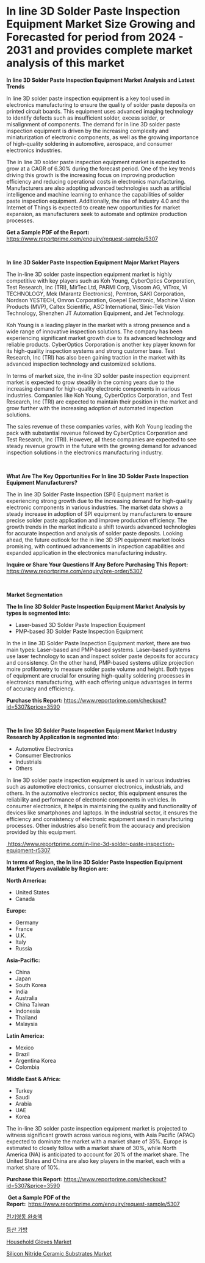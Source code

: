 <p><h1>In line 3D Solder Paste Inspection Equipment Market Size Growing and Forecasted for period from 2024 - 2031 and provides complete market analysis of this market</h1></p><p><strong>In line 3D Solder Paste Inspection Equipment Market Analysis and Latest Trends</strong></p>
<p><p>In line 3D solder paste inspection equipment is a key tool used in electronics manufacturing to ensure the quality of solder paste deposits on printed circuit boards. This equipment uses advanced imaging technology to identify defects such as insufficient solder, excess solder, or misalignment of components. The demand for in line 3D solder paste inspection equipment is driven by the increasing complexity and miniaturization of electronic components, as well as the growing importance of high-quality soldering in automotive, aerospace, and consumer electronics industries.</p><p>The in line 3D solder paste inspection equipment market is expected to grow at a CAGR of 6.30% during the forecast period. One of the key trends driving this growth is the increasing focus on improving production efficiency and reducing operational costs in electronics manufacturing. Manufacturers are also adopting advanced technologies such as artificial intelligence and machine learning to enhance the capabilities of solder paste inspection equipment. Additionally, the rise of Industry 4.0 and the Internet of Things is expected to create new opportunities for market expansion, as manufacturers seek to automate and optimize production processes.</p></p>
<p><strong>Get a Sample PDF of the Report:&nbsp;</strong> <a href="https://www.reportprime.com/enquiry/request-sample/5307">https://www.reportprime.com/enquiry/request-sample/5307</a></p>
<p>&nbsp;</p>
<p><strong>In line 3D Solder Paste Inspection Equipment Major Market Players</strong></p>
<p><p>The in-line 3D solder paste inspection equipment market is highly competitive with key players such as Koh Young, CyberOptics Corporation, Test Research, Inc (TRI), MirTec Ltd, PARMI Corp, Viscom AG, ViTrox, Vi TECHNOLOGY, Mek (Marantz Electronics), Pemtron, SAKI Corporation, Nordson YESTECH, Omron Corporation, Goepel Electronic, Machine Vision Products (MVP), Caltex Scientific, ASC International, Sinic-Tek Vision Technology, Shenzhen JT Automation Equipment, and Jet Technology. </p><p>Koh Young is a leading player in the market with a strong presence and a wide range of innovative inspection solutions. The company has been experiencing significant market growth due to its advanced technology and reliable products. CyberOptics Corporation is another key player known for its high-quality inspection systems and strong customer base. Test Research, Inc (TRI) has also been gaining traction in the market with its advanced inspection technology and customized solutions. </p><p>In terms of market size, the in-line 3D solder paste inspection equipment market is expected to grow steadily in the coming years due to the increasing demand for high-quality electronic components in various industries. Companies like Koh Young, CyberOptics Corporation, and Test Research, Inc (TRI) are expected to maintain their position in the market and grow further with the increasing adoption of automated inspection solutions.</p><p>The sales revenue of these companies varies, with Koh Young leading the pack with substantial revenue followed by CyberOptics Corporation and Test Research, Inc (TRI). However, all these companies are expected to see steady revenue growth in the future with the growing demand for advanced inspection solutions in the electronics manufacturing industry.</p></p>
<p>&nbsp;</p>
<p><strong>What Are The Key Opportunities For In line 3D Solder Paste Inspection Equipment Manufacturers?</strong></p>
<p><p>The in line 3D Solder Paste Inspection (SPI) Equipment market is experiencing strong growth due to the increasing demand for high-quality electronic components in various industries. The market data shows a steady increase in adoption of SPI equipment by manufacturers to ensure precise solder paste application and improve production efficiency. The growth trends in the market indicate a shift towards advanced technologies for accurate inspection and analysis of solder paste deposits. Looking ahead, the future outlook for the in line 3D SPI equipment market looks promising, with continued advancements in inspection capabilities and expanded application in the electronics manufacturing industry.</p></p>
<p><strong>Inquire or Share Your Questions If Any Before Purchasing This Report:</strong> <a href="https://www.reportprime.com/enquiry/pre-order/5307">https://www.reportprime.com/enquiry/pre-order/5307</a></p>
<p>&nbsp;</p>
<p><strong>Market Segmentation</strong></p>
<p><strong>The In line 3D Solder Paste Inspection Equipment Market Analysis by types is segmented into:</strong></p>
<p><ul><li>Laser-based 3D Solder Paste Inspection Equipment</li><li>PMP-based 3D Solder Paste Inspection Equipment</li></ul></p>
<p><p>In the in line 3D Solder Paste Inspection Equipment market, there are two main types: Laser-based and PMP-based systems. Laser-based systems use laser technology to scan and inspect solder paste deposits for accuracy and consistency. On the other hand, PMP-based systems utilize projection moire profilometry to measure solder paste volume and height. Both types of equipment are crucial for ensuring high-quality soldering processes in electronics manufacturing, with each offering unique advantages in terms of accuracy and efficiency.</p></p>
<p><strong>Purchase this Report:&nbsp;</strong><a href="https://www.reportprime.com/checkout?id=5307&price=3590">https://www.reportprime.com/checkout?id=5307&price=3590</a></p>
<p>&nbsp;</p>
<p><strong>The In line 3D Solder Paste Inspection Equipment Market Industry Research by Application is segmented into:</strong></p>
<p><ul><li>Automotive Electronics</li><li>Consumer Electronics</li><li>Industrials</li><li>Others</li></ul></p>
<p><p>In line 3D solder paste inspection equipment is used in various industries such as automotive electronics, consumer electronics, industrials, and others. In the automotive electronics sector, this equipment ensures the reliability and performance of electronic components in vehicles. In consumer electronics, it helps in maintaining the quality and functionality of devices like smartphones and laptops. In the industrial sector, it ensures the efficiency and consistency of electronic equipment used in manufacturing processes. Other industries also benefit from the accuracy and precision provided by this equipment.</p></p>
<p><a href="https://www.reportprime.com/in-line-3d-solder-paste-inspection-equipment-r5307">&nbsp;https://www.reportprime.com/in-line-3d-solder-paste-inspection-equipment-r5307</a></p>
<p><strong>In terms of Region, the In line 3D Solder Paste Inspection Equipment Market Players available by Region are:</strong></p>
<p>
    <p> <strong> North America: </strong>
        <ul>
            <li>United States</li>
            <li>Canada</li>
        </ul>
        </p> 
    <p> <strong> Europe: </strong>
        <ul>
            <li>Germany</li>
            <li>France</li>
            <li>U.K.</li>
            <li>Italy</li>
            <li>Russia</li>
        </ul>
        </p> 
    <p> <strong> Asia-Pacific: </strong>
        <ul>
            <li>China</li>
            <li>Japan</li>
            <li>South Korea</li>
            <li>India</li>
            <li>Australia</li>
            <li>China Taiwan</li>
            <li>Indonesia</li>
            <li>Thailand</li>
            <li>Malaysia</li>
        </ul>
        </p> 
    <p> <strong> Latin America: </strong>
        <ul>
            <li>Mexico</li>
            <li>Brazil</li>
            <li>Argentina Korea</li>
            <li>Colombia</li>
        </ul>
        </p> 
    <p> <strong> Middle East & Africa: </strong>
        <ul>
            <li>Turkey</li>
            <li>Saudi</li>
            <li>Arabia</li>
            <li>UAE</li>
            <li>Korea</li>
        </ul>
    </p>
    </p>
<p><p>The in-line 3D solder paste inspection equipment market is projected to witness significant growth across various regions, with Asia Pacific (APAC) expected to dominate the market with a market share of 35%. Europe is estimated to closely follow with a market share of 30%, while North America (NA) is anticipated to account for 20% of the market share. The United States and China are also key players in the market, each with a market share of 10%.</p></p>
<p><strong>Purchase this Report: </strong><a href="https://www.reportprime.com/checkout?id=5307&price=3590">https://www.reportprime.com/checkout?id=5307&price=3590</a></p>
<p>&nbsp;<strong>Get a Sample PDF of the Report:&nbsp;&nbsp;</strong><a href="https://www.reportprime.com/enquiry/request-sample/5307">https://www.reportprime.com/enquiry/request-sample/5307</a></p>
<p><strong></strong></p>
<p><p><a href="https://medium.com/@dulcewisozk/%EC%A0%84%EA%B8%B0-%EC%98%81%EB%8F%99-%EC%9A%A9%EC%95%A1-%EC%8B%9C%EC%9E%A5-%EC%A0%84%EB%A7%9D-%EC%82%B0%EC%97%85-%EA%B0%9C%EC%9A%94-%EB%B0%8F-%EC%98%88%EC%B8%A1-2024%EB%85%84%EB%B6%80%ED%84%B0-2031%EB%85%84%EA%B9%8C%EC%A7%80-76e766e73b63">전기영동 완충액</a></p><p><a href="https://github.com/oajzkywllm460/Market-Research-Report-List-2/blob/main/392461570627.md">등산 가방</a></p><p><a href="https://www.linkedin.com/pulse/household-gloves-market-insight-trends-growth-forecasted-from-s5o8e">Household Gloves Market</a></p><p><a href="https://www.linkedin.com/pulse/silicon-nitride-ceramic-substrates-market-insights-cagr-krsoe">Silicon Nitride Ceramic Substrates Market</a></p></p>